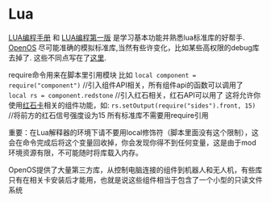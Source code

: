 # Lua 

[LUA编程手册](http://www.lua.org/manual/5.2/manual.html) 和 [LUA编程第一版](http://www.lua.org/pil/) 是学习基本功能并熟悉lua标准库的好帮手. [OpenOS](openOS.md) 尽可能准确的模拟标准库,当然有些许变化，比如某些高权限的debug库去掉了. 这些不同点写在了[这里](http://ocdoc.cil.li/api:non-standard-lua-libs).

require命令用来在脚本里引用模块
比如
`local component = require("component")` //引入组件API相关，所有组件api的函数可以调用了
`local rs = component.redstone` //引入红石相关，红石API可以用了
这将允许你使用[红石卡](../item/redstoneCard1.md)相关的组件功能，如:
`rs.setOutput(require("sides").front, 15)` //将前方的红石信号强度设为15
所有标准库不需要用require引用

重要：在Lua解释器的环境下请不要用local修饰符（脚本里面没有这个限制），这会在命令完成后将这个变量回收掉，你会发现你得不到任何变量，这是由于mod环境资源有限，不可能随时将库载入内存。

OpenOS提供了大量第三方库，从控制电脑连接的组件到机器人和无人机，有些库只有在相关卡安装后才能用，也就是说这些组件相当于包含了一个小型的只读文件系统